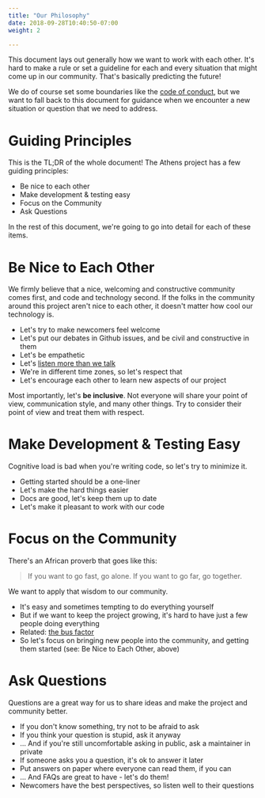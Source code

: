 ```yaml
---
title: "Our Philosophy"
date: 2018-09-28T10:40:50-07:00
weight: 2

---
```


This document lays out generally how we want to work with each other. It's hard to make a rule or set a guideline for each and every situation that might come up in our community. That's basically predicting the future!

We do of course set some boundaries like the [code of conduct](https://github.com/gomods/athens/blob/master/CODE_OF_CONDUCT.md), but we want to fall back to this document for guidance when we encounter a new situation or question that we need to address.

# Guiding Principles

This is the TL;DR of the whole document! The Athens project has a few guiding principles:

- Be nice to each other
- Make development & testing easy
- Focus on the Community
- Ask Questions

In the rest of this document, we're going to go into detail for each of these items.

# Be Nice to Each Other

We firmly believe that a nice, welcoming and constructive community comes first, and code and technology second. If the folks in the community around this project aren't nice to each other, it doesn't matter how cool our technology is.

- Let's try to make newcomers feel welcome
- Let's put our debates in Github issues, and be civil and constructive in them
- Let's be empathetic
- Let's [listen more than we talk](https://hbr.org/2017/02/in-a-difficult-conversation-listen-more-than-you-talk)
- We're in different time zones, so let's respect that
- Let's encourage each other to learn new aspects of our project

Most importantly, let's **be inclusive**. Not everyone will share your point of view, communication style, and many other things. Try to consider their point of view and treat them with respect.

# Make Development & Testing Easy

Cognitive load is bad when you're writing code, so let's try to minimize it.

- Getting started should be a one-liner
- Let's make the hard things easier
- Docs are good, let's keep them up to date
- Let's make it pleasant to work with our code

# Focus on the Community

There's an African proverb that goes like this:

>If you want to go fast, go alone. If you want to go far, go together.

We want to apply that wisdom to our community.

- It's easy and sometimes tempting to do everything yourself
- But if we want to keep the project growing, it's hard to have just a few people doing everything
- Related: [the bus factor](https://en.wikipedia.org/wiki/Bus_factor)
- So let's focus on bringing new people into the community, and getting them started (see: Be Nice to Each Other, above)

# Ask Questions

Questions are a great way for us to share ideas and make the project and community better.

- If you don't know something, try not to be afraid to ask
- If you think your question is stupid, ask it anyway
- ... And if you're still uncomfortable asking in public, ask a maintainer in private
- If someone asks you a question, it's ok to answer it later
- Put answers on paper where everyone can read them, if you can
- ... And FAQs are great to have - let's do them!
- Newcomers have the best perspectives, so listen well to their questions
